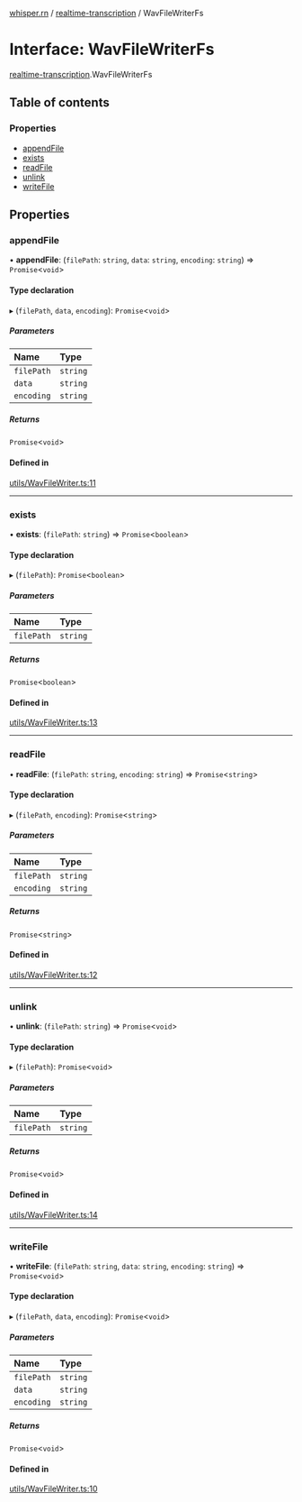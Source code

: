 [whisper.rn](../README.md) / [realtime-transcription](../modules/realtime_transcription.md) / WavFileWriterFs

# Interface: WavFileWriterFs

[realtime-transcription](../modules/realtime_transcription.md).WavFileWriterFs

## Table of contents

### Properties

- [appendFile](realtime_transcription.WavFileWriterFs.md#appendfile)
- [exists](realtime_transcription.WavFileWriterFs.md#exists)
- [readFile](realtime_transcription.WavFileWriterFs.md#readfile)
- [unlink](realtime_transcription.WavFileWriterFs.md#unlink)
- [writeFile](realtime_transcription.WavFileWriterFs.md#writefile)

## Properties

### appendFile

• **appendFile**: (`filePath`: `string`, `data`: `string`, `encoding`: `string`) => `Promise`<`void`\>

#### Type declaration

▸ (`filePath`, `data`, `encoding`): `Promise`<`void`\>

##### Parameters

| Name | Type |
| :------ | :------ |
| `filePath` | `string` |
| `data` | `string` |
| `encoding` | `string` |

##### Returns

`Promise`<`void`\>

#### Defined in

[utils/WavFileWriter.ts:11](https://github.com/mybigday/whisper.rn/blob/4ad9647/src/utils/WavFileWriter.ts#L11)

___

### exists

• **exists**: (`filePath`: `string`) => `Promise`<`boolean`\>

#### Type declaration

▸ (`filePath`): `Promise`<`boolean`\>

##### Parameters

| Name | Type |
| :------ | :------ |
| `filePath` | `string` |

##### Returns

`Promise`<`boolean`\>

#### Defined in

[utils/WavFileWriter.ts:13](https://github.com/mybigday/whisper.rn/blob/4ad9647/src/utils/WavFileWriter.ts#L13)

___

### readFile

• **readFile**: (`filePath`: `string`, `encoding`: `string`) => `Promise`<`string`\>

#### Type declaration

▸ (`filePath`, `encoding`): `Promise`<`string`\>

##### Parameters

| Name | Type |
| :------ | :------ |
| `filePath` | `string` |
| `encoding` | `string` |

##### Returns

`Promise`<`string`\>

#### Defined in

[utils/WavFileWriter.ts:12](https://github.com/mybigday/whisper.rn/blob/4ad9647/src/utils/WavFileWriter.ts#L12)

___

### unlink

• **unlink**: (`filePath`: `string`) => `Promise`<`void`\>

#### Type declaration

▸ (`filePath`): `Promise`<`void`\>

##### Parameters

| Name | Type |
| :------ | :------ |
| `filePath` | `string` |

##### Returns

`Promise`<`void`\>

#### Defined in

[utils/WavFileWriter.ts:14](https://github.com/mybigday/whisper.rn/blob/4ad9647/src/utils/WavFileWriter.ts#L14)

___

### writeFile

• **writeFile**: (`filePath`: `string`, `data`: `string`, `encoding`: `string`) => `Promise`<`void`\>

#### Type declaration

▸ (`filePath`, `data`, `encoding`): `Promise`<`void`\>

##### Parameters

| Name | Type |
| :------ | :------ |
| `filePath` | `string` |
| `data` | `string` |
| `encoding` | `string` |

##### Returns

`Promise`<`void`\>

#### Defined in

[utils/WavFileWriter.ts:10](https://github.com/mybigday/whisper.rn/blob/4ad9647/src/utils/WavFileWriter.ts#L10)
